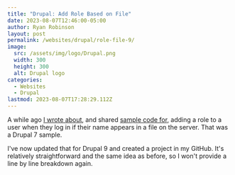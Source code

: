 ```yaml
---
title: "Drupal: Add Role Based on File"
date: 2023-08-07T12:46:00-05:00
author: Ryan Robinson
layout: post
permalink: /websites/drupal/role-file-9/
image:
  src: /assets/img/logo/Drupal.png
  width: 300
  height: 300
  alt: Drupal logo
categories:
  - Websites
  - Drupal
lastmod: 2023-08-07T17:28:29.112Z
---
```


A while ago [I wrote about](/websites/drupal/drupal-assign-permissions-based-on-username-file/), and shared [sample code for](https://github.com/ryan-l-robinson/drupal-permissions-from-file), adding a role to a user when they log in if their name appears in a file on the server. That was a Drupal 7 sample.

I've now updated that for Drupal 9 and created a project in my GitHub. It's relatively straightforward and the same idea as before, so I won't provide a line by line breakdown again.
